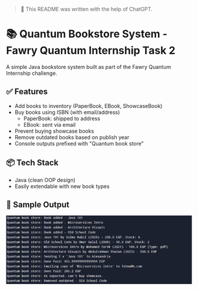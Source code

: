 > 📝 This README was written with the help of ChatGPT.

# 📚 Quantum Bookstore System - Fawry Quantum Internship Task 2

A simple Java bookstore system built as part of the Fawry Quantum Internship challenge.

## ✅ Features
- Add books to inventory (PaperBook, EBook, ShowcaseBook)
- Buy books using ISBN (with email/address)
  - PaperBook: shipped to address
  - EBook: sent via email
- Prevent buying showcase books
- Remove outdated books based on publish year
- Console outputs prefixed with "Quantum book store"

## 📦 Tech Stack
- Java (clean OOP design)
- Easily extendable with new book types

## 🧪 Sample Output
![image alt](https://github.com/shalan2004/FawryAssessment2/blob/main/Sample_2.png?raw=true)
